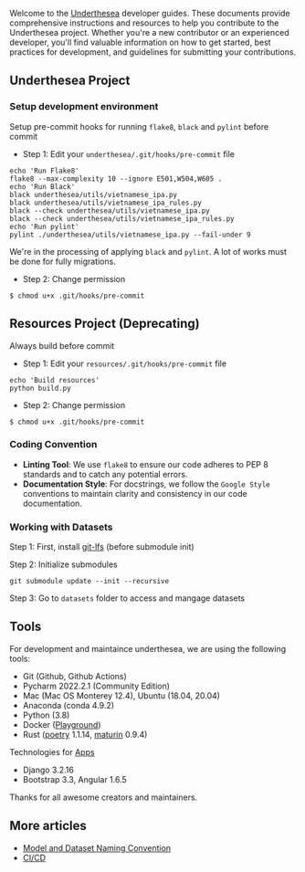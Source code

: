 Welcome to the [Underthesea](https://github.com/undertheseanlp/underthesea) developer guides. These documents provide comprehensive instructions and resources to help you contribute to the Underthesea project. Whether you're a new contributor or an experienced developer, you'll find valuable information on how to get started, best practices for development, and guidelines for submitting your contributions.

## Underthesea Project

### Setup development environment

Setup pre-commit hooks for running `flake8`, `black` and `pylint` before commit

* Step 1: Edit your `underthesea/.git/hooks/pre-commit` file 

```
echo 'Run Flake8'
flake8 --max-complexity 10 --ignore E501,W504,W605 .
echo 'Run Black'
black underthesea/utils/vietnamese_ipa.py
black underthesea/utils/vietnamese_ipa_rules.py
black --check underthesea/utils/vietnamese_ipa.py
black --check underthesea/utils/vietnamese_ipa_rules.py
echo 'Run pylint'
pylint ./underthesea/utils/vietnamese_ipa.py --fail-under 9
```

We're in the processing of applying `black` and `pylint`. A lot of works must be done for fully migrations.

* Step 2: Change permission 

```
$ chmod u+x .git/hooks/pre-commit
```

## Resources Project (Deprecating)

Always build before commit

* Step 1: Edit your `resources/.git/hooks/pre-commit` file 

```
echo 'Build resources'
python build.py
```
* Step 2: Change permission 

```
$ chmod u+x .git/hooks/pre-commit
```

### Coding Convention

- **Linting Tool**: We use `flake8` to ensure our code adheres to PEP 8 standards and to catch any potential errors.
- **Documentation Style**: For docstrings, we follow the `Google Style` conventions to maintain clarity and consistency in our code documentation.

### Working with Datasets

Step 1: First, install [git-lfs](https://git-lfs.com/) (before submodule init)

Step 2: Initialize submodules

```
git submodule update --init --recursive
```

Step 3: Go to `datasets` folder to access and mangage datasets

## Tools 

For development and maintaince underthesea, we are using the following tools:

* Git (Github, Github Actions)
* Pycharm 2022.2.1 (Community Edition)
* Mac (Mac OS Monterey 12.4), Ubuntu (18.04, 20.04)
* Anaconda (conda 4.9.2)
* Python (3.8)
* Docker ([Playground](https://labs.play-with-docker.com/))
* Rust ([poetry](https://github.com/poem-web/poem) 1.1.14, [maturin](https://github.com/PyO3/maturin) 0.9.4)

Technologies for [Apps](https://github.com/undertheseanlp/underthesea/tree/main/apps)

* Django 3.2.16
* Bootstrap 3.3, Angular 1.6.5

Thanks for all awesome creators and maintainers.

## More articles

* [Model and Dataset Naming Convention](https://github.com/undertheseanlp/underthesea/wiki/Quy-t%E1%BA%AFc-%C4%91%E1%BA%B7t-t%C3%AAn-file-model-v%C3%A0-dataset)
* [CI/CD](https://github.com/undertheseanlp/underthesea/wiki/CI-CD)